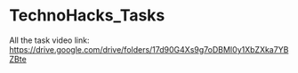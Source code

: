 # TechnoHacks_Tasks

All the task video link:
https://drive.google.com/drive/folders/17d90G4Xs9g7oDBMI0y1XbZXka7YBZBte
